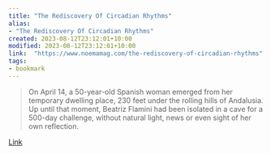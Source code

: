 ```yaml
---
title: "The Rediscovery Of Circadian Rhythms"
alias:
- "The Rediscovery Of Circadian Rhythms"
created: 2023-08-12T23:12:01+10:00
modified: 2023-08-12T23:12:01+10:00
link:  "https://www.noemamag.com/the-rediscovery-of-circadian-rhythms"
tags:
- bookmark
---
```


> On April 14, a 50-year-old Spanish woman emerged from her temporary dwelling place, 230 feet under the rolling hills of Andalusia. Up until that moment, Beatriz Flamini had been isolated in a cave for a 500-day challenge, without natural light, news or even sight of her own reflection.

[Link](https://www.noemamag.com/the-rediscovery-of-circadian-rhythms)

